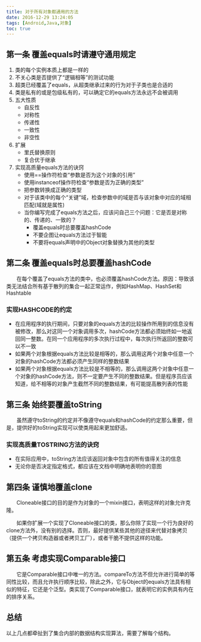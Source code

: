 ```yaml
---
title: 对于所有对象都通用的方法
date: 2016-12-29 13:24:05
tags: [Android,Java,对象]
toc: true
---
```



## 第一条 覆盖equals时请遵守通用规定
1. 类的每个实例本质上都是一样的
2. 不关心类是否提供了“逻辑相等”的测试功能
3. 超类已经覆盖了equals，从超类继承过来的行为对于子类也是合适的
4. 类是私有的或是包级私有的，可以确定它的equals方法永远不会被调用
5. 五大性质
	* 自反性
	* 对称性
	* 传递性
	* 一致性
	* 非空性
6. 扩展
	* 里氏替换原则
	* 复合优于继承
7. 实现高质量equals方法的诀窍
	* 使用==操作符检查“参数是否为这个对象的引用”
	* 使用instanceof操作符检查“参数是否为正确的类型”
	* 把参数转换成正确的类型
	* 对于该类中的每个“关键”域，检查参数中的域是否与该对象中对应的域相匹配(域就是属性)
	* 当你编写完成了equals方法之后，应该问自己三个问题：它是否是对称的、传递的、一致的？
		* 覆盖equals时总要覆盖hashCode
		* 不要企图让equals方法过于智能
		* 不要将equals声明中的Object对象替换为其他的类型
<!--more-->
## 第二条 覆盖equals时总要覆盖hashCode
&nbsp;&nbsp;&nbsp;&nbsp;&nbsp;&nbsp;&nbsp;在每个覆盖了equals方法的类中，也必须覆盖hashCode方法。原因：导致该类无法结合所有基于散列的集合一起正常运作，例如HashMap、HashSet和Hashtable

### 实现HASHCODE的约定
* 在应用程序的执行期间，只要对象的equals方法的比较操作所用到的信息没有被修改，那么对这同一个对象调用多次，hashCode方法都必须始终如一地返回同一整数。在同一个应用程序的多次执行过程中，每次执行所返回的整数可以不一致
* 如果两个对象根据equals方法比较是相等的，那么调用这两个对象中任意一个对象的hashCode方法都必须产生同样的整数结果
* 如果两个对象根据equals方法比较是不相等的，那么调用这两个对象中任意一个对象的hashCode方法，则不一定要产生不同的整数结果。但是程序员应该知道，给不相等的对象产生截然不同的整数结果，有可能提高散列表的性能

## 第三条 始终要覆盖toString
&nbsp;&nbsp;&nbsp;&nbsp;&nbsp;&nbsp;&nbsp;虽然遵守toString的约定并不像遵守equals和hashCode的约定那么重要，但是，提供好的toString实现可以使类用起来更加舒适。

### 实现高质量TOSTRING方法的诀窍
* 在实际应用中，toString方法应该返回对象中包含的所有值得关注的信息
* 无论你是否决定指定格式，都应该在文档中明确地表明你的意图

## 第四条 谨慎地覆盖clone
&nbsp;&nbsp;&nbsp;&nbsp;&nbsp;&nbsp;&nbsp;Cloneable接口的目的是作为对象的一个mixin接口，表明这样的对象允许克隆。

&nbsp;&nbsp;&nbsp;&nbsp;&nbsp;&nbsp;&nbsp;如果你扩展一个实现了Cloneable接口的类，那么你除了实现一个行为良好的clone方法外，没有别的选择。否则，最好提供某些其他的途径来代替对象拷贝（提供一个拷贝构造器或者拷贝工厂），或者干脆不提供这样的功能。

## 第五条 考虑实现Comparable接口
&nbsp;&nbsp;&nbsp;&nbsp;&nbsp;&nbsp;&nbsp;它是Comparable接口中唯一的方法。compareTo方法不但允许进行简单的等同性比较，而且允许执行顺序比较，除此之外，它与Object的equals方法具有相似的特征，它还是个泛型。类实现了Comparable接口，就表明它的实例具有内在的排序关系。

## 总结
以上几点都牵扯到了集合内部的数据结构实现算法，需要了解每个结构。